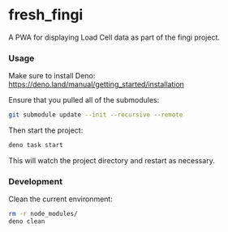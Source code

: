 # fresh_fingi

A PWA for displaying Load Cell data as part of the fingi project.

### Usage

Make sure to install Deno: https://deno.land/manual/getting_started/installation

Ensure that you pulled all of the submodules:

```bash
git submodule update --init --recursive --remote
```

Then start the project:

```bash
deno task start
```

This will watch the project directory and restart as necessary.

### Development

Clean the current environment:

```bash
rm -r node_modules/
deno clean
```
